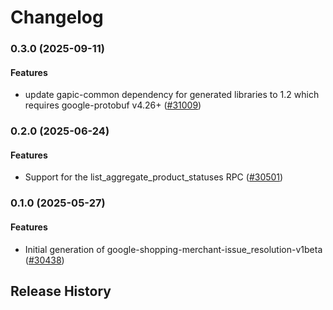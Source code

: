 # Changelog

### 0.3.0 (2025-09-11)

#### Features

* update gapic-common dependency for generated libraries to 1.2 which requires google-protobuf v4.26+ ([#31009](https://github.com/googleapis/google-cloud-ruby/issues/31009)) 

### 0.2.0 (2025-06-24)

#### Features

* Support for the list_aggregate_product_statuses RPC ([#30501](https://github.com/googleapis/google-cloud-ruby/issues/30501)) 

### 0.1.0 (2025-05-27)

#### Features

* Initial generation of google-shopping-merchant-issue_resolution-v1beta ([#30438](https://github.com/googleapis/google-cloud-ruby/issues/30438)) 

## Release History
